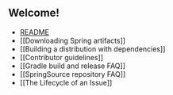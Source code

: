 ## Welcome!

* [README](../spring-framework/#readme)
* [[Downloading Spring artifacts]]
* [[Building a distribution with dependencies]]
* [[Contributor guidelines]]
* [[Gradle build and release FAQ]]
* [[SpringSource repository FAQ]]
* [[The Lifecycle of an Issue]]
